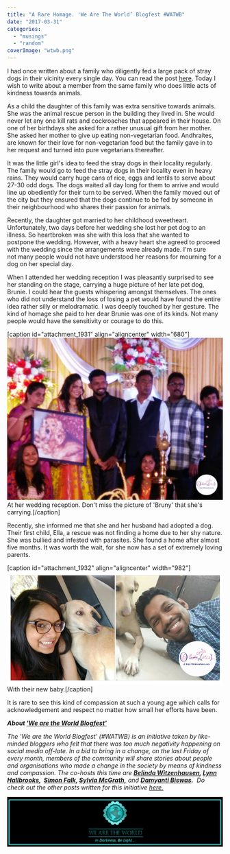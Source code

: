 ```yaml
---
title: "A Rare Homage. 'We Are The World’ Blogfest #WATWB"
date: "2017-03-31"
categories: 
  - "musings"
  - "random"
coverImage: "wtwb.png"
---
```


I had once written about a family who diligently fed a large pack of stray dogs in their vicinity every single day. You can read the post [here](http://ifsbutsandsetcs.com/2014/12/the-gift-of-giving/). Today I wish to write about a member from the same family who does little acts of kindness towards animals.

As a child the daughter of this family was extra sensitive towards animals. She was the animal rescue person in the building they lived in. She would never let any one kill rats and cockroaches that appeared in their house. On one of her birthdays she asked for a rather unusual gift from her mother. She asked her mother to give up eating non-vegetarian food. Andhraites, are known for their love for non-vegetarian food but the family gave in to her request and turned into pure vegetarians thereafter.

It was the little girl's idea to feed the stray dogs in their locality regularly. The family would go to feed the stray dogs in their locality even in heavy rains. They would carry huge cans of rice, eggs and lentils to serve about 27-30 odd dogs. The dogs waited all day long for them to arrive and would line up obediently for their turn to be served. When the family moved out of the city but they ensured that the dogs continue to be fed by someone in their neighbourhood who shares their passion for animals.

Recently, the daughter got married to her childhood sweetheart. Unfortunately, two days before her wedding she lost her pet dog to an illness. So heartbroken was she with this loss that she wanted to postpone the wedding. However, with a heavy heart she agreed to proceed with the wedding since the arrangements were already made. I'm sure not many people would not have understood her reasons for mourning for a dog on her special day.

When I attended her wedding reception I was pleasantly surprised to see her standing on the stage, carrying a huge picture of her late pet dog, Brunie. I could hear the guests whispering amongst themselves. The ones who did not understand the loss of losing a pet would have found the entire idea rather silly or melodramatic. I was deeply touched by her gesture. The kind of homage she paid to her dear Brunie was one of its kinds. Not many people would have the sensitivity or courage to do this.

\[caption id="attachment\_1931" align="aligncenter" width="680"\][![](images/Priyu-1copy-1024x768.jpg)](http://ifsbutsandsetcs.com/wp-content/uploads/2017/03/Priyu-1copy.jpg) At her wedding reception. Don't miss the picture of 'Bruny' that she's carrying.\[/caption\]

Recently, she informed me that she and her husband had adopted a dog. Their first child, Ella, a rescue was not finding a home due to her shy nature. She was bullied and infested with parasites. She found a home after almost five months. It was worth the wait, for she now has a set of extremely loving parents.

\[caption id="attachment\_1932" align="aligncenter" width="982"\][![](images/Priyu2.jpg)](http://ifsbutsandsetcs.com/wp-content/uploads/2017/03/Priyu2.jpg) With their new baby.\[/caption\]

It is rare to see this kind of compassion at such a young age which calls for acknowledgement and respect no matter how small her efforts have been.

**_About ['We are the World Blogfest'](http://www.damyantiwrites.com/we-are-the-world-blogfest/)_**

_The 'We are the World Blogfest' (#WATWB) is an initiative taken by like-minded bloggers who felt that there was too much negativity happening on social media off-late. In a bid to bring in a change, on the last Friday of every month, members of the community will share stories about people and organisations who made a change in the society by means of kindness and compassion. The co-hosts this time are **[Belinda Witzenhausen](http://www.belindawitzenhausen.com/), [Lynn Hallbrooks](http://cswcllc.weebly.com/blog),  [Simon Falk](http://simonfalk28.wordpress.com/), [Sylvia McGrath,](http://www.professorowlsbookcorner.com/)** and **[Damyanti Biswas](http://www.damyantiwrites.com/).**  Do check out the other posts written for this initiative [here.](http://www.damyantiwrites.com/we-are-the-world-blogfest/)_ 

[![](images/banner-520-x120-black.jpeg)](http://ifsbutsandsetcs.com/wp-content/uploads/2017/03/banner-520-x120-black.jpeg)
